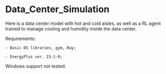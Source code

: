 # Data_Center_Simulation
Here is a data center model with hot and cold aisles, as well as a RL agent  trained to manage cooling and humidity inside the data center.

Requirements:

    - Basic DS libraries, gym, Ray;
    
    - EnergyPlus ver. 23-1-0;

Windows support not tested.
